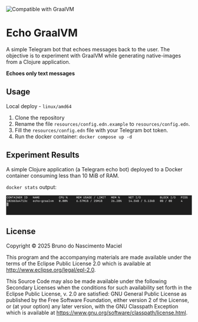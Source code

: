 ![Compatible with GraalVM](https://img.shields.io/badge/compatible_with-GraalVM-green)

# Echo GraalVM

A simple Telegram bot that echoes messages back to the user.
The objective is to experiment with GraalVM while generating native-images from a Clojure application.

**Echoes only text messages**

## Usage

Local deploy - `linux/amd64`

1. Clone the repository
2. Rename the file `resources/config.edn.example` to `resources/config.edn`.
3. Fill the `resources/config.edn` file with your Telegram bot token.
4. Run the docker container: `docker compose up -d`

## Experiment Results

A simple Clojure application (a Telegram echo bot) deployed to a Docker container consuming less than 10 MiB of RAM.

`docker stats` output:

![Docker Stats](doc/docker-stats.png)

## License

Copyright © 2025 Bruno do Nascimento Maciel

This program and the accompanying materials are made available under the
terms of the Eclipse Public License 2.0 which is available at
http://www.eclipse.org/legal/epl-2.0.

This Source Code may also be made available under the following Secondary
Licenses when the conditions for such availability set forth in the Eclipse
Public License, v. 2.0 are satisfied: GNU General Public License as published by
the Free Software Foundation, either version 2 of the License, or (at your
option) any later version, with the GNU Classpath Exception which is available
at https://www.gnu.org/software/classpath/license.html.
